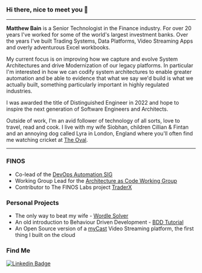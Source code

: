 ### Hi there, nice to meet you 👋
---

**Matthew Bain** is a Senior Technologist in the Finance industry. For over 20 years I've worked for some of the world's largest investment banks. Over the years I've built Trading Systems, Data Platforms, Video Streaming Apps and overly adventurous Excel workbooks.

My current focus is on improving how we capture and evolve System Architectures and drive Modernization of our legacy platforms. In particular I'm interested in how we can codify system architectures to enable greater automation and be able to evidence that what we say we'd build is what we actually built, something particularly important in highly regulated industries.

I was awarded the title of Distinguished Engineer in 2022 and hope to inspire the next generation of Software Engineers and Architects.

Outside of work, I'm an avid follower of technology of all sorts, love to travel, read and cook. I live with my wife Siobhan, children Cillian & Fintan and an annoying dog called Lyra in London, England where you'll often find me watching cricket at [The Oval](https://www.kiaoval.com/).

<!-- I occasionally post on my blog [The Accidental Architect](http://accidental-architect.com). -->

---

### FINOS
- Co-lead of the [DevOps Automation SIG](https://github.com/finos/devops-automation)
- Working Group Lead for the [Architecture as Code Working Group](https://github.com/finos/devops-automation/blob/main/docs/working-groups/aasc.mdx)
- Contributor to The FINOS Labs project [TraderX](https://github.com/finos-labs/traderX)

### Personal Projects
- The only way to beat my wife - [Wordle Solver](https://github.com/rocketstack-matt/wordle-solver)
- An old introduction to Behaviour Driven Development - [BDD Tutorial](https://github.com/rocketstack-matt/bdd)
- An Open Source version of a [myCast](https://github.com/rocketstack-matt/myCast) Video Streaming platform, the first thing I built on the cloud

### Find Me
[![Linkedin Badge](https://img.shields.io/badge/-matthewbain-blue?style=flat-square&logo=Linkedin&logoColor=white&link=https://www.linkedin.com/in/matthewbain/)](https://www.linkedin.com/in/matthewbain/)
